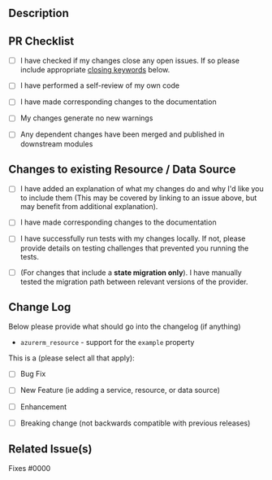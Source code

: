 ## Description

<!-- Please include a description below with the reason for the PR, what it is doing, what it is trying to accomplish, and anything relevant for a reviewer to know.

If this is a breaking change for users please detail how it cannot be avoided and why it should be made in a minor version of the provider -->


## PR Checklist

- [ ] I have checked if my changes close any open issues. If so please include appropriate [closing keywords](https://docs.github.com/en/issues/tracking-your-work-with-issues/linking-a-pull-request-to-an-issue#linking-a-pull-request-to-an-issue-using-a-keyword) below.
- [ ] I have performed a self-review of my own code
- [ ] I have made corresponding changes to the documentation
- [ ] My changes generate no new warnings
- [ ] Any dependent changes have been merged and published in downstream modules


<!-- You can erase any parts of this template below this point that are not applicable to your Pull Request. -->


## Changes to existing Resource / Data Source

- [ ] I have added an explanation of what my changes do and why I'd like you to include them (This may be covered by linking to an issue above, but may benefit from additional explanation).
- [ ] I have made corresponding changes to the documentation
- [ ] I have successfully run tests with my changes locally. If not, please provide details on testing challenges that prevented you running the tests.
- [ ] (For changes that include a **state migration only**). I have manually tested the migration path between relevant versions of the provider.


## Change Log

Below please provide what should go into the changelog (if anything)

<!-- Replace the changelog example below with your entry. One resource per line. -->

 * `azurerm_resource` - support for the `example` property


<!-- What type of PR is this? -->
This is a (please select all that apply):

- [ ] Bug Fix
- [ ] New Feature (ie adding a service, resource, or data source)
- [ ] Enhancement
- [ ] Breaking change (not backwards compatible with previous releases)


## Related Issue(s)
Fixes #0000
